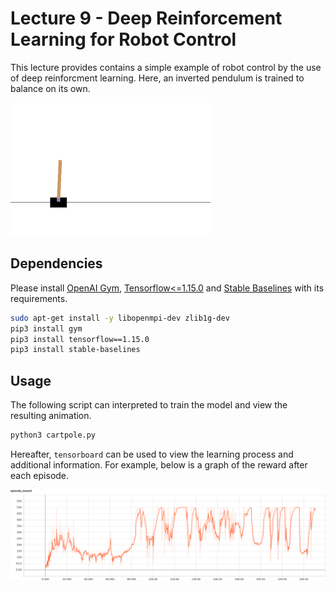 # Lecture 9 - Deep Reinforcement Learning for Robot Control

This lecture provides contains a simple example of robot control by the use of deep reinforcment learning. Here, an inverted pendulum is trained to balance on its own.

![cartpole](graphics/cartpole.gif)

## Dependencies

Please install [OpenAI Gym](https://gym.openai.com/), [Tensorflow<=1.15.0](https://www.tensorflow.org/tensorboard) and [Stable Baselines](https://stable-baselines.readthedocs.io) with its requirements.

```bash
sudo apt-get install -y libopenmpi-dev zlib1g-dev
pip3 install gym
pip3 install tensorflow==1.15.0
pip3 install stable-baselines
```

## Usage
The following script can interpreted to train the model and view the resulting animation.
```bash
python3 cartpole.py
```

Hereafter, `tensorboard` can be used to view the learning process and additional information. For example, below is a graph of the reward after each episode.

![episode_reward](graphics/episode_reward.png)
